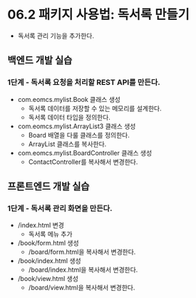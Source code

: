 # 06.2 패키지 사용법: 독서록 만들기

- 독서록 관리 기능을 추가한다.

## 백엔드 개발 실습

### 1단계 - 독서록 요청을 처리할 REST API를 만든다.

- com.eomcs.mylist.Book 클래스 생성
  - 독서록 데이터를 저장할 수 있는 메모리를 설계한다.
  - 독서록 데이터 타입을 정의한다.
- com.eomcs.mylist.ArrayList3 클래스 생성
  - Board 배열을 다룰 클래스를 정의한다.
  - ArrayList 클래스를 복사한다.
- com.eomcs.mylist.BoardController 클래스 생성
  - ContactController를 복사해서 변경한다.

## 프론트엔드 개발 실습

### 1단계 - 독서록 관리 화면을 만든다.

- /index.html 변경
  - 독서록 메뉴 추가
- /book/form.html 생성
  - /board/form.html을 복사해서 변경한다.
- /book/index.html 생성
  - /board/index.html을 복사해서 변경한다.
- /book/view.html 생성
  - /board/view.html을 복사해서 변경한다.







#
